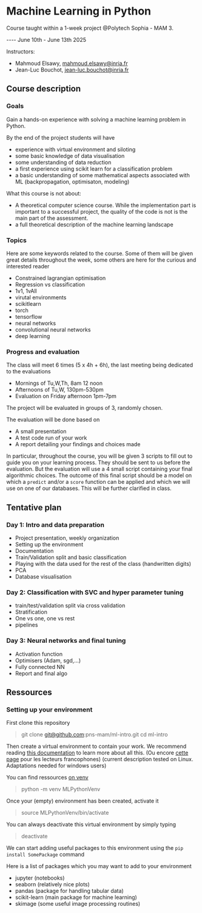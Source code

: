 # Machine Learning in Python
Course taught within a 1-week project @Polytech Sophia - MAM 3.

---- June 10th - June 13th 2025

Instructors:
* Mahmoud Elsawy, mahmoud.elsawy@inria.fr
* Jean-Luc Bouchot, jean-luc.bouchot@inria.fr

## Course description

### Goals 
Gain a hands-on experience with solving a machine learning problem in Python.

By the end of the project students will have
* experience with virtual environment and siloting
* some basic knowledge of data visualisation
* some understanding of data reduction
* a first experience using scikit learn for a classification problem
* a basic understanding of some mathematical aspects associated with ML (backpropagation, optimisaton, modeling)

What this course is not about:
* A theoretical computer science course. While the implementation part is important to a successful project, the quality of the code is not is the main part of the assessment. 
* a full theoretical description of the machine learning landscape

### Topics
Here are some keywords related to the course. Some of them will be given great details throughout the week, some others are here for the curious and interested reader
* Constrained lagrangian optimisation 
* Regression vs classification 
* 1v1, 1vAll
* virutal environments
* scikitlearn
* torch 
* tensorflow
* neural networks
* convolutional neural networks
* deep learning 


### Progress and evaluation

The class will meet 6 times (5 x 4h + 6h), the last meeting being dedicated to the evaluations
* Mornings of Tu,W,Th, 8am 12 noon
* Afternoons of Tu,W, 130pm-530pm
* Evaluation on Friday afternoon 1pm-7pm

The project will be evaluated in groups of 3, randomly chosen.

The evaluation will be done based on
* A small presentation
* A test code run of your work
* A report detailing your findings and choices made

In particular, throughout the course, you will be given 3 scripts to fill out to guide you on your learning process. 
They should be sent to us before the evaluation. 
But the evaluation will use a 4 small script containing your final algorithmic choices. 
The outcome of this final script should be a model on which a `predict` and/or a `score` function can be applied and which we will use on one of our databases.
This will be further clarified in class. 


## Tentative plan

### Day 1: Intro and data preparation

* Project presentation, weekly organization
* Setting up the environment
* Documentation
* Train/Validation split and basic classification
* Playing with the data used for the rest of the class (handwritten digits)
* PCA 
* Database visualisation

### Day 2: Classification with SVC and hyper parameter tuning

* train/test/validation split via cross validation
* Stratification
* One vs one, one vs rest
* pipelines

### Day 3: Neural networks and final tuning

* Activation function
* Optimisers (Adam, sgd,...)
* Fully connected NN
* Report and final algo

## Ressources

### Setting up your environment

First clone this repository

> git clone git@github.com:pns-mam/ml-intro.git 
> cd ml-intro

Then create a virtual environment to contain your work. 
We recommend reading [this documentation](https://packaging.python.org/en/latest/tutorials/installing-packages/) to learn more about all this. (Ou encore [cette page](https://docs.python.org/fr/dev/installing/index.html) pour les lecteurs francophones)
(current description tested on Linux. Adaptations needed for windows users)

You can find ressources [on venv](https://docs.python.org/3/library/venv.html)
> python -m venv MLPythonVenv

Once your (empty) environment has been created, activate it 
> source MLPythonVenv/bin/activate

You can always deactivate this virtual environment by simply typing 
> deactivate 

We can start adding useful packages to this environment using the `pip install SomePackage` command

Here is a list of packages which you may want to add to your environment
* jupyter (notebooks)
* seaborn (relatively nice plots)
* pandas (package for handling tabular data)
* scikit-learn (main package for machine learning)
* skimage (some useful image processing routines)


